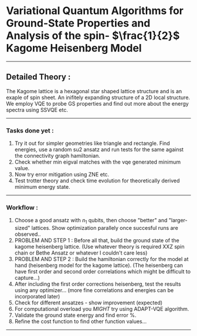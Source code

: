 # Variational Quantum Algorithms for Ground-State Properties and Analysis of the spin- $\frac{1}{2}$ Kagome Heisenberg Model

---

## Detailed Theory : 
The Kagome lattice is a hexagonal star shaped lattice structure and is an exaple of spin sheet. An inifitely expanding structure of a 2D local structure. We employ VQE to probe GS properties and find out more about the energy spectra using SSVQE etc. 

---

### Tasks done yet : 
1. Try it out for simpler geometries like triangle and rectangle. Find energies, use a random su2 ansatz and run tests for the same against the connectivity graph hamiltonian. 
2. Check whether min eigval matches with the vqe generated minimum value. 
3. Now try error mitigation using ZNE etc.
4. Test trotter theory and check time evolution for theoretically derived minimum energy state.

---

### Workflow :

1. Choose a good ansatz with $n_1$ qubits, then choose "better" and "larger-sized" lattices. Show optimization parallely once succesful runs are observed..
2. PROBLEM AND STEP 1 : Before all that, build the ground state of the kagome heisenberg lattice. (Use whatever theory is required XXZ spin chain or Bethe Ansatz or whatever I couldn't care less)
3. PROBLEM AND STEP 2 : Build the hamiltonian correctly for the model at hand (heisenberg model for the kagome lattice). (The heisenberg can have first order and second order correlations which might be difficult to capture...)
4. After including the first order corrections heisenberg, test the results using any optimizer... (more fine correlations and energies can be incorporated later)
5. Check for different ansatzes - show improvement (expected)
6. For computational overload you _MIGHT_ try using ADAPT-VQE algorithm.
7. Validate the ground state energy and find error %.
8. Refine the cost function to find other function values...
---